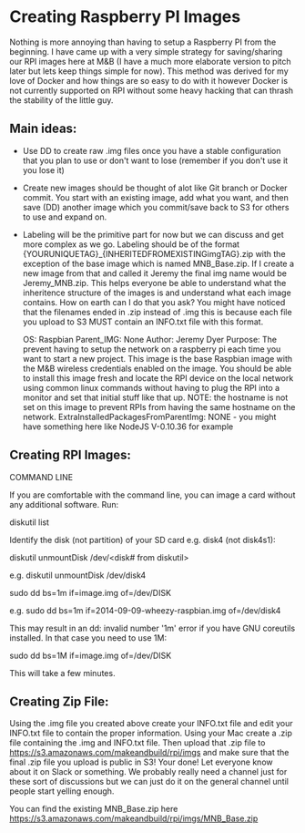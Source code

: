 Creating Raspberry PI Images
============================
Nothing is more annoying than having to setup a Raspberry PI from the beginning. I have came up with a very simple strategy for saving/sharing our RPI images here at M&B (I have a much more elaborate version to pitch later but lets keep things simple for now). This method was derived for my love of Docker and how things are so easy to do with it however Docker is not currently supported on RPI without some heavy hacking that can thrash the stability of the little guy. 

Main ideas:
-----------
* Use DD to create raw .img files once you have a stable configuration that you plan to use or don't want to lose (remember if you don't use it you lose it)
* Create new images should be thought of alot like Git branch or Docker commit. You start with an existing image, add what you want, and then save (DD) another image which you commit/save back to S3 for others to use and expand on.
* Labeling will be the primitive part for now but we can discuss and get more complex as we go. Labeling should be of the format {YOURUNIQUETAG}_{INHERITEDFROMEXISTINGimgTAG}.zip with the exception of the base image which is named MNB_Base.zip. If I create a new image from that and called it Jeremy the final img name would be Jeremy_MNB.zip. This helps everyone be able to understand what the inheritence structure of the images is and understand what each image contains. How on earth can I do that you ask? You might have noticed that the filenames ended in .zip instead of .img this is because each file you upload to S3 MUST contain an INFO.txt file with this format.


	OS: Raspbian
	Parent_IMG: None
	Author: Jeremy Dyer
	Purpose: The prevent having to setup the network on a raspberry pi each time you want to start a new project. This image is the base Raspbian image with the M&B wireless credentials enabled on the image. You should be able to install this image fresh and locate the RPI device on the local network using common linux commands without having to plug the RPI into a monitor and set that initial stuff like that up. NOTE: the hostname is not set on this image to prevent RPIs from having the same hostname on the network.
	ExtraInstalledPackagesFromParentImg: NONE - you might have something here like NodeJS V-0.10.36 for example


Creating RPI Images:
--------------------
COMMAND LINE

If you are comfortable with the command line, you can image a card without any additional software. Run:

diskutil list

Identify the disk (not partition) of your SD card e.g. disk4 (not disk4s1):

diskutil unmountDisk /dev/<disk# from diskutil>

e.g. diskutil unmountDisk /dev/disk4

sudo dd bs=1m if=image.img of=/dev/DISK

e.g. sudo dd bs=1m if=2014-09-09-wheezy-raspbian.img of=/dev/disk4

This may result in an dd: invalid number '1m' error if you have GNU coreutils installed. In that case you need to use 1M:

sudo dd bs=1M if=image.img of=/dev/DISK

This will take a few minutes.

Creating Zip File:
------------------
Using the .img file you created above create your INFO.txt file and edit your INFO.txt file to contain the proper information. Using your Mac create a .zip file containing the .img and INFO.txt file. Then upload that .zip file to https://s3.amazonaws.com/makeandbuild/rpi/imgs and make sure that the final .zip file you upload is public in S3! Your done! Let everyone know about it on Slack or something. We probably really need a channel just for these sort of discussions but we can just do it on the general channel until people start yelling enough.

You can find the existing MNB_Base.zip here https://s3.amazonaws.com/makeandbuild/rpi/imgs/MNB_Base.zip
